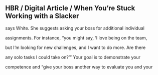 ## HBR / Digital Article / When You’re Stuck Working with a Slacker

says White. She suggests asking your boss for additional individual

assignments. For instance, “you might say, ‘I love being on the team,

but I‘m looking for new challenges, and I want to do more. Are there

any solo tasks I could take on?’” Your goal is to demonstrate your

competence and “give your boss another way to evaluate you and your